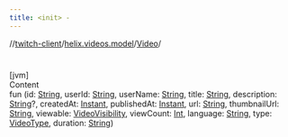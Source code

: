 ```yaml
---
title: <init> -
---
```

//[twitch-client](../../index.md)/[helix.videos.model](../index.md)/[Video](index.md)/[<init>](-init-.md)



# <init>  
[jvm]  
Content  
fun [<init>](-init-.md)(id: [String](https://kotlinlang.org/api/latest/jvm/stdlib/kotlin/-string/index.html), userId: [String](https://kotlinlang.org/api/latest/jvm/stdlib/kotlin/-string/index.html), userName: [String](https://kotlinlang.org/api/latest/jvm/stdlib/kotlin/-string/index.html), title: [String](https://kotlinlang.org/api/latest/jvm/stdlib/kotlin/-string/index.html), description: [String](https://kotlinlang.org/api/latest/jvm/stdlib/kotlin/-string/index.html)?, createdAt: [Instant](https://docs.oracle.com/javase/8/docs/api/java/time/Instant.html), publishedAt: [Instant](https://docs.oracle.com/javase/8/docs/api/java/time/Instant.html), url: [String](https://kotlinlang.org/api/latest/jvm/stdlib/kotlin/-string/index.html), thumbnailUrl: [String](https://kotlinlang.org/api/latest/jvm/stdlib/kotlin/-string/index.html), viewable: [VideoVisibility](../-video-visibility/index.md), viewCount: [Int](https://kotlinlang.org/api/latest/jvm/stdlib/kotlin/-int/index.html), language: [String](https://kotlinlang.org/api/latest/jvm/stdlib/kotlin/-string/index.html), type: [VideoType](../-video-type/index.md), duration: [String](https://kotlinlang.org/api/latest/jvm/stdlib/kotlin/-string/index.html))  



